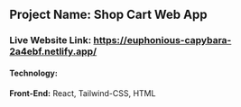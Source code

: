 ## Project Name: Shop Cart Web App ##
### Live Website Link: https://euphonious-capybara-2a4ebf.netlify.app/ ###


#### Technology: ####
**Front-End:**  React, Tailwind-CSS, HTML